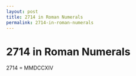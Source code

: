 ```yaml
---
layout: post
title: 2714 in Roman Numerals
permalink: 2714-in-roman-numerals
---
```


# 2714 in Roman Numerals

2714 = MMDCCXIV
